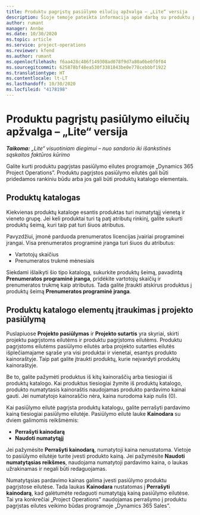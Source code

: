 ```yaml
---
title: Produktu pagrįstų pasiūlymo eilučių apžvalga – „Lite“ versija
description: Šioje temoje pateikta informacija apie darbą su produktu pagrįstomis pasiūlymo eilutėmis.
author: rumant
manager: Annbe
ms.date: 10/30/2020
ms.topic: article
ms.service: project-operations
ms.reviewer: kfend
ms.author: rumant
ms.openlocfilehash: f6aa428c486f149308ad078f9d7a80a0be0f0f04
ms.sourcegitcommit: 625878bf48ea530f3381843be0e778cebbbf1922
ms.translationtype: HT
ms.contentlocale: lt-LT
ms.lasthandoff: 10/30/2020
ms.locfileid: "4178198"
---
```

# <a name="product-based-quote-lines-overview---lite"></a>Produktu pagrįstų pasiūlymo eilučių apžvalga – „Lite“ versija

_**Taikoma:** „Lite“ visuotiniam diegimui – nuo sandorio iki išankstinės sąskaitos faktūros kūrimo_

Galite kurti produktu pagrįstas pasiūlymo eilutes programoje „Dynamics 365 Project Operations”. Produktu pagrįstos pasiūlymo eilutės gali būti pridedamos rankiniu būdu arba jos gali būti produktų katalogo elementais.

## <a name="product-catalog"></a>Produktų katalogas

Kiekvienas produktų kataloge esantis produktas turi numatytąjį vienetą ir vieneto grupę. Jei keli produktai turi tą patį atributų rinkinį, galite sukurti produktų šeimą, kuri taip pat turi šiuos atributus. 

Pavyzdžiui, įmonė parduoda prenumeratos licencijas įvairiai programinei įrangai. Visa prenumeratos programinė įranga turi šiuos du atributus:

- Vartotojų skaičius
- Prenumeratos trukmė mėnesiais

Siekdami išlaikyti šio tipo katalogą, sukurkite produktų šeimą, pavadintą **Prenumeratos programinė įranga**, pridėkite vartotojų skaičių ir prenumeratos trukmę kaip atributus. Tada galite įtraukti atskirus produktus į produktų šeimą **Prenumeratos programinė įranga**.

## <a name="add-product-catalog-items-to-a-project-quote"></a>Produktų katalogo elementų įtraukimas į projekto pasiūlymą

Puslapiuose **Projekto pasiūlymas** ir **Projekto sutartis** yra skyriai, skirti projektu pagrįstoms eilutėms ir produktu pagrįstoms eilutėms. Produktu pagrįstoms eilutėms pasiūlymo eilutės arba projekto sutarties eilutės išplečiamajame sąraše yra visi produktai ir vienetai, esantys produkto kainoraštyje. Taip pat galite įtraukti produktų, kurie neįvardyti produktų kainoraštyje.

Be to, galite pažymėti produktus iš kitų kainoraščių arba tiesiogiai iš produktų katalogo. Kai produktus tiesiogiai žymite iš produktų katalogo, produkto numatytasis kainoraštis naudojamas produkto pardavimo kainai gauti. Jei numatytojo kainoraščio nėra, kaina nurodoma kaip nulis (0).

Kai pasiūlymo eilutė pagrįsta produktų katalogu, galite perrašyti pardavimo kainą tiesiogiai pasiūlymo eilutėje. Pasiūlymo eilutė lauke **Kainodara** su dviem galimomis reikšmėmis:

- **Perrašyti kainodarą**
- **Naudoti numatytąjį**

Jei pažymėsite **Perrašyti kainodarą**, numatytoji kaina nenustatoma. Vietoje to pasiūlymo eilutėje turite įvesti produkto kainą. Jei pažymėsite **Naudoti numatytąsias reikšmes**, naudojama numatytoji pardavimo kaina, o laukas užrakinamas ir negali būti redaguojamas.

Numatytąsias pardavimo kainas galima įvesti pasiūlymo produktu pagrįstose eilutėse. Tada laukas **Kainodara** nustatomas į **Perrašyti kainodarą**, kad galėtumėte redaguoti numatytąją kainą pasiūlymo eilutėse. Tai yra konkrečiai „Project Operations” naudojamas perrašymo į produktu pagrįstas eilutes veikimo būdas programoje „Dynamics 365 Sales”.
